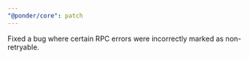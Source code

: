 ```yaml
---
"@ponder/core": patch
---
```


Fixed a bug where certain RPC errors were incorrectly marked as non-retryable.
